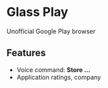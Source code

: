 Glass Play
=========
Unofficial Google Play browser

Features
--------
- Voice command: **Store ...**
- Application ratings, company
